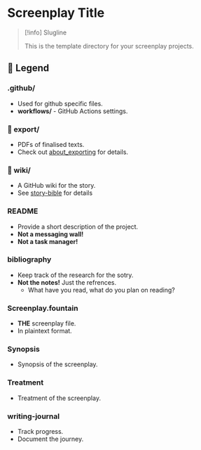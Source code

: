 # Screenplay Title

> [!info] Slugline
>
> This is the template directory for your screenplay projects.

## 🧭 Legend

### .github/

- Used for github specific files.
- **workflows/** - GitHub Actions settings.

### 📂 export/

- PDFs of finalised texts.
- Check out [about_exporting](export/about_exporting.md) for details.

### 📂 wiki/

- A GitHub wiki for the story.
- See [story-bible](wiki/story-bible.md) for details

### README

- Provide a short description of the project.
- **Not a messaging wall!**
- **Not a task manager!**

### bibliography

- Keep track of the research for the sotry.
- **Not the notes!** Just the refrences.
  - What have you read, what do you plan on reading?

### Screenplay.fountain

- **THE** screenplay file.
- In plaintext format.

### Synopsis

- Synopsis of the screenplay.

### Treatment

- Treatment of the screenplay.

### writing-journal

- Track progress.
- Document the journey.
